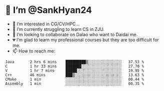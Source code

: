 # 👋 I’m @SankHyan24

- 👀 I’m interested in CG/CV/HPC...
- 🌱 I’m currently struggling to learn CS in ZJU.
- 💞️ I’m looking to collaborate on Dalao who want to Daidai me.
- 💔 I’m glad to learn my professional courses but they are too difficult for me.
- 📫 How to reach me:


<!---
SankHyan24/SankHyan24 is a ✨ special ✨ repository because its `README.md` (this file) appears on your GitHub profile.
You can click the Preview link to take a look at your changes.
--->
<!--START_SECTION:waka-->

```text
Java       2 hrs 6 mins    █████████▒░░░░░░░░░░░░░░░   37.53 %
C          1 hr 33 mins    ███████░░░░░░░░░░░░░░░░░░   27.76 %
V          1 hr 7 mins     █████░░░░░░░░░░░░░░░░░░░░   19.95 %
C++        46 mins         ███▒░░░░░░░░░░░░░░░░░░░░░   13.63 %
CMake      1 min           ░░░░░░░░░░░░░░░░░░░░░░░░░   00.44 %
Assembly   1 min           ░░░░░░░░░░░░░░░░░░░░░░░░░   00.35 %
```

<!--END_SECTION:waka-->
